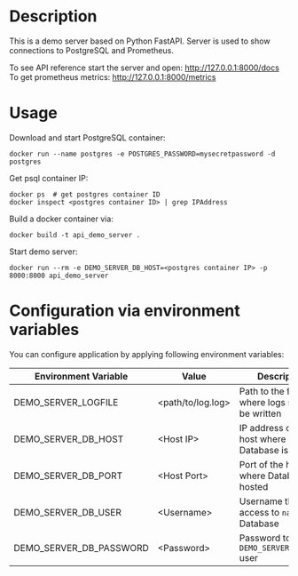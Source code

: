 # Description
This is a demo server based on Python FastAPI.
Server is used to show connections to PostgreSQL and Prometheus.

To see API reference start the server and open: http://127.0.0.1:8000/docs  
To get prometheus metrics: http://127.0.0.1:8000/metrics

# Usage
Download and start PostgreSQL container:
```
docker run --name postgres -e POSTGRES_PASSWORD=mysecretpassword -d postgres
```

Get psql container IP:
```
docker ps  # get postgres container ID
docker inspect <postgres container ID> | grep IPAddress
```

Build a docker container via:
```
docker build -t api_demo_server .
```

Start demo server:
```
docker run --rm -e DEMO_SERVER_DB_HOST=<postgres container IP> -p 8000:8000 api_demo_server
```

# Configuration via environment variables
You can configure application by applying following environment variables:

| Environment Variable    	| Value             	| Description                                     	|
|-------------------------	|-------------------	|-------------------------------------------------	|
| DEMO_SERVER_LOGFILE     	| \<path/to/log.log> 	| Path to the file where logs should be written   	|
| DEMO_SERVER_DB_HOST     	| \<Host IP>         	| IP address of the host where Database is hosted 	|
| DEMO_SERVER_DB_PORT     	| \<Host Port>       	| Port of the host where Database is hosted       	|
| DEMO_SERVER_DB_USER     	| \<Username>        	| Username that has access to `names` Database    	|
| DEMO_SERVER_DB_PASSWORD 	| \<Password>        	| Password to the `DEMO_SERVER_DB_USER` user      	|
